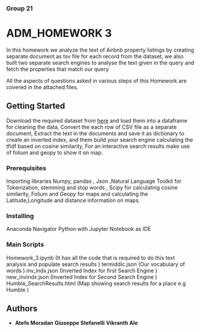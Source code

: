 ### Group 21

# ADM_HOMEWORK 3

 In this homework we analyze the text of Airbnb property listings by creating  separate document as tsv file for each record from the dataset, we also built two separate search engines to analyse the text given in the query and fetch the properties that match our query 
 
 All the aspects of questions asked in various steps of this Homework are covered in the attached files.

## Getting Started

Download the required dataset from [here](https://www.kaggle.com/PromptCloudHQ/airbnb-property-data-from-texas) and load them into a dataframe for cleaning the data, Convert the each row of CSV file as a separate document, Extract the text in the documents and save it as dictionary to create an inverted index, and them build your search engine calculating the tfidf based on cosine similarity, For an interactive search results make use of folium and geopy to show it on map.


### Prerequisites

Importing libraries Numpy, pandas , Json ,Natural Language Toolkit for Tokenization, stemming and stop words , Scipy for calculating cosine similarity, Folium and Geopy for maps and calculating the Latitude,Longitude and distance information on maps.


### Installing

Anaconda Navigator
Python with Jupyter Notebook as IDE


### Main Scripts

Homework_3.ipynb          (It has all the code that is required to do this text analysis and populate search results ) 
termiddic.json            (Our vocabulary of words ) 
inv_indx.json             (Inverted Index for first Search Engine  )
new_invindx.json          (Inverted Index for Second Search Engine )
Humble_SearchResults.html (Map showing search results for a place e.g Humble )


## Authors

* **Atefe Moradan** 
  **Giuseppe Stefanelli**
  **Vikranth Ale**
  